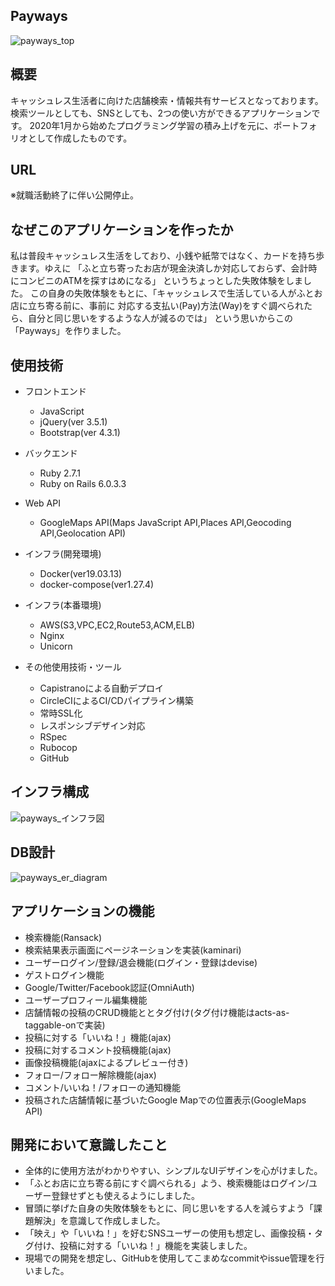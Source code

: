 ## Payways
![payways_top](https://user-images.githubusercontent.com/65349790/95150922-58d0de80-07c4-11eb-84bb-90eeded2538b.jpg)

## 概要
キャッシュレス生活者に向けた店舗検索・情報共有サービスとなっております。
検索ツールとしても、SNSとしても、2つの使い方ができるアプリケーションです。
2020年1月から始めたプログラミング学習の積み上げを元に、ポートフォリオとして作成したものです。

## URL
※就職活動終了に伴い公開停止。


## なぜこのアプリケーションを作ったか
私は普段キャッシュレス生活をしており、小銭や紙幣ではなく、カードを持ち歩きます。ゆえに
「ふと立ち寄ったお店が現金決済しか対応しておらず、会計時にコンビニのATMを探すはめになる」
というちょっとした失敗体験をしました。
この自身の失敗体験をもとに、「キャッシュレスで生活している人がふとお店に立ち寄る前に、事前に
対応する支払い(Pay)方法(Way)をすぐ調べられたら、自分と同じ思いをするような人が減るのでは」
という思いからこの「Payways」を作りました。

## 使用技術
- フロントエンド
    - JavaScript
    - jQuery(ver 3.5.1)
    - Bootstrap(ver 4.3.1)

- バックエンド
    - Ruby 2.7.1
    - Ruby on Rails 6.0.3.3

- Web API
    - GoogleMaps API(Maps JavaScript API,Places API,Geocoding API,Geolocation API)

- インフラ(開発環境)
    - Docker(ver19.03.13)
    - docker-compose(ver1.27.4)

- インフラ(本番環境)
    - AWS(S3,VPC,EC2,Route53,ACM,ELB)
    - Nginx
    - Unicorn

- その他使用技術・ツール
    - Capistranoによる自動デプロイ
    - CircleCIによるCI/CDパイプライン構築
    - 常時SSL化
    - レスポンシブデザイン対応
    - RSpec
    - Rubocop
    - GitHub

## インフラ構成
![payways_インフラ図](https://user-images.githubusercontent.com/65349790/102466110-e2890c00-4091-11eb-96f0-8738d252acbc.png)

## DB設計
![payways_er_diagram](https://user-images.githubusercontent.com/65349790/98211877-11d23680-1f86-11eb-8829-539b811bf15b.png)

## アプリケーションの機能
- 検索機能(Ransack)
- 検索結果表示画面にページネーションを実装(kaminari)
- ユーザーログイン/登録/退会機能(ログイン・登録はdevise)
- ゲストログイン機能
- Google/Twitter/Facebook認証(OmniAuth)
- ユーザープロフィール編集機能
- 店舗情報の投稿のCRUD機能ととタグ付け(タグ付け機能はacts-as-taggable-onで実装)
- 投稿に対する「いいね！」機能(ajax)
- 投稿に対するコメント投稿機能(ajax)
- 画像投稿機能(ajaxによるプレビュー付き)
- フォロー/フォロー解除機能(ajax)
- コメント/いいね！/フォローの通知機能
- 投稿された店舗情報に基づいたGoogle Mapでの位置表示(GoogleMaps API)

## 開発において意識したこと
- 全体的に使用方法がわかりやすい、シンプルなUIデザインを心がけました。
- 「ふとお店に立ち寄る前にすぐ調べられる」よう、検索機能はログイン/ユーザー登録せずとも使えるようにしました。
- 冒頭に挙げた自身の失敗体験をもとに、同じ思いをする人を減らすよう「課題解決」を意識して作成しました。
- 「映え」や「いいね！」を好むSNSユーザーの使用も想定し、画像投稿・タグ付け、投稿に対する「いいね！」機能を実装しました。
- 現場での開発を想定し、GitHubを使用してこまめなcommitやissue管理を行いました。
